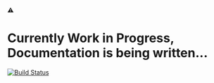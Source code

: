 :warning: 
# Currently Work in Progress, Documentation is being written...
[![Build Status](https://travis-ci.com/mowoe/heartbeat.svg?branch=master)](https://travis-ci.com/mowoe/heartbeat)
